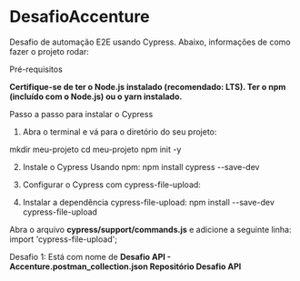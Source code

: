 # DesafioAccenture

Desafio de automação E2E usando Cypress. Abaixo, informações de como fazer o projeto rodar:

Pré-requisitos

**Certifique-se de ter o Node.js instalado (recomendado: LTS).
Ter o npm (incluído com o Node.js) ou o yarn instalado.**

Passo a passo para instalar o Cypress
1. Abra o terminal e vá para o diretório do seu projeto:

mkdir meu-projeto
cd meu-projeto
npm init -y

2. Instale o Cypress
Usando npm:
npm install cypress --save-dev

3. Configurar o Cypress com cypress-file-upload:
4. Instalar a dependência cypress-file-upload:
npm install --save-dev cypress-file-upload

Abra o arquivo **cypress/support/commands.js** e adicione a seguinte linha:
import 'cypress-file-upload';

Desafio 1: Está com nome de **Desafio API - Accenture.postman_collection.json
Repositório Desafio API**
